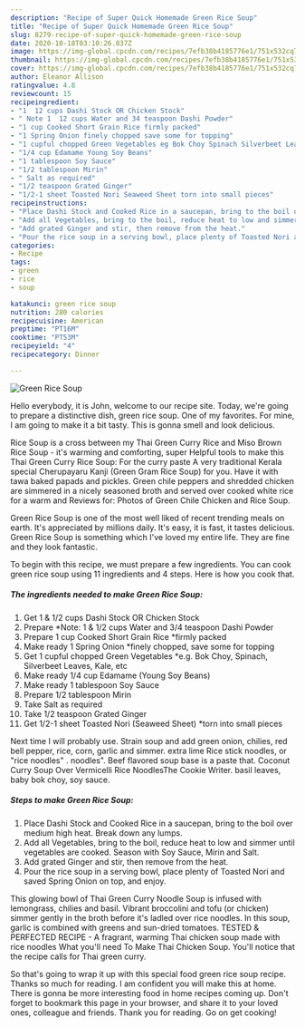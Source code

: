 ```yaml
---
description: "Recipe of Super Quick Homemade Green Rice Soup"
title: "Recipe of Super Quick Homemade Green Rice Soup"
slug: 8279-recipe-of-super-quick-homemade-green-rice-soup
date: 2020-10-18T03:10:26.837Z
image: https://img-global.cpcdn.com/recipes/7efb38b4185776e1/751x532cq70/green-rice-soup-recipe-main-photo.jpg
thumbnail: https://img-global.cpcdn.com/recipes/7efb38b4185776e1/751x532cq70/green-rice-soup-recipe-main-photo.jpg
cover: https://img-global.cpcdn.com/recipes/7efb38b4185776e1/751x532cq70/green-rice-soup-recipe-main-photo.jpg
author: Eleanor Allison
ratingvalue: 4.8
reviewcount: 15
recipeingredient:
- "1  12 cups Dashi Stock OR Chicken Stock"
- " Note 1  12 cups Water and 34 teaspoon Dashi Powder"
- "1 cup Cooked Short Grain Rice firmly packed"
- "1 Spring Onion finely chopped save some for topping"
- "1 cupful chopped Green Vegetables eg Bok Choy Spinach Silverbeet Leaves Kale etc"
- "1/4 cup Edamame Young Soy Beans"
- "1 tablespoon Soy Sauce"
- "1/2 tablespoon Mirin"
- " Salt as required"
- "1/2 teaspoon Grated Ginger"
- "1/2-1 sheet Toasted Nori Seaweed Sheet torn into small pieces"
recipeinstructions:
- "Place Dashi Stock and Cooked Rice in a saucepan, bring to the boil over medium high heat. Break down any lumps."
- "Add all Vegetables, bring to the boil, reduce heat to low and simmer until vegetables are cooked. Season with Soy Sauce, Mirin and Salt."
- "Add grated Ginger and stir, then remove from the heat."
- "Pour the rice soup in a serving bowl, place plenty of Toasted Nori and saved Spring Onion on top, and enjoy."
categories:
- Recipe
tags:
- green
- rice
- soup

katakunci: green rice soup 
nutrition: 280 calories
recipecuisine: American
preptime: "PT16M"
cooktime: "PT53M"
recipeyield: "4"
recipecategory: Dinner

---
```



![Green Rice Soup](https://img-global.cpcdn.com/recipes/7efb38b4185776e1/751x532cq70/green-rice-soup-recipe-main-photo.jpg)

Hello everybody, it is John, welcome to our recipe site. Today, we're going to prepare a distinctive dish, green rice soup. One of my favorites. For mine, I am going to make it a bit tasty. This is gonna smell and look delicious.

Rice Soup is a cross between my Thai Green Curry Rice and Miso Brown Rice Soup - it&#39;s warming and comforting, super Helpful tools to make this Thai Green Curry Rice Soup: For the curry paste A very traditional Kerala special Cherupayaru Kanji (Green Gram Rice Soup) for you. Have it with tawa baked papads and pickles. Green chile peppers and shredded chicken are simmered in a nicely seasoned broth and served over cooked white rice for a warm and Reviews for: Photos of Green Chile Chicken and Rice Soup.

Green Rice Soup is one of the most well liked of recent trending meals on earth. It's appreciated by millions daily. It's easy, it is fast, it tastes delicious. Green Rice Soup is something which I've loved my entire life. They are fine and they look fantastic.


To begin with this recipe, we must prepare a few ingredients. You can cook green rice soup using 11 ingredients and 4 steps. Here is how you cook that.

<!--inarticleads1-->

##### The ingredients needed to make Green Rice Soup:

1. Get 1 &amp; 1/2 cups Dashi Stock OR Chicken Stock
1. Prepare  *Note: 1 &amp; 1/2 cups Water and 3/4 teaspoon Dashi Powder
1. Prepare 1 cup Cooked Short Grain Rice *firmly packed
1. Make ready 1 Spring Onion *finely chopped, save some for topping
1. Get 1 cupful chopped Green Vegetables *e.g. Bok Choy, Spinach, Silverbeet Leaves, Kale, etc
1. Make ready 1/4 cup Edamame (Young Soy Beans)
1. Make ready 1 tablespoon Soy Sauce
1. Prepare 1/2 tablespoon Mirin
1. Take  Salt as required
1. Take 1/2 teaspoon Grated Ginger
1. Get 1/2-1 sheet Toasted Nori (Seaweed Sheet) *torn into small pieces


Next time I will probably use. Strain soup and add green onion, chilies, red bell pepper, rice, corn, garlic and simmer. extra lime Rice stick noodles, or &#34;rice noodles&#34; . noodles&#34;. Beef flavored soup base is a paste that. Coconut Curry Soup Over Vermicelli Rice NoodlesThe Cookie Writer. basil leaves, baby bok choy, soy sauce. 

<!--inarticleads2-->

##### Steps to make Green Rice Soup:

1. Place Dashi Stock and Cooked Rice in a saucepan, bring to the boil over medium high heat. Break down any lumps.
1. Add all Vegetables, bring to the boil, reduce heat to low and simmer until vegetables are cooked. Season with Soy Sauce, Mirin and Salt.
1. Add grated Ginger and stir, then remove from the heat.
1. Pour the rice soup in a serving bowl, place plenty of Toasted Nori and saved Spring Onion on top, and enjoy.


This glowing bowl of Thai Green Curry Noodle Soup is infused with lemongrass, chilies and basil. Vibrant broccolini and tofu (or chicken) simmer gently in the broth before it&#39;s ladled over rice noodles. In this soup, garlic is combined with greens and sun-dried tomatoes. TESTED &amp; PERFECTED RECIPE - A fragrant, warming Thai chicken soup made with rice noodles What you&#39;ll need To Make Thai Chicken Soup. You&#39;ll notice that the recipe calls for Thai green curry. 

So that's going to wrap it up with this special food green rice soup recipe. Thanks so much for reading. I am confident you will make this at home. There is gonna be more interesting food in home recipes coming up. Don't forget to bookmark this page in your browser, and share it to your loved ones, colleague and friends. Thank you for reading. Go on get cooking!
